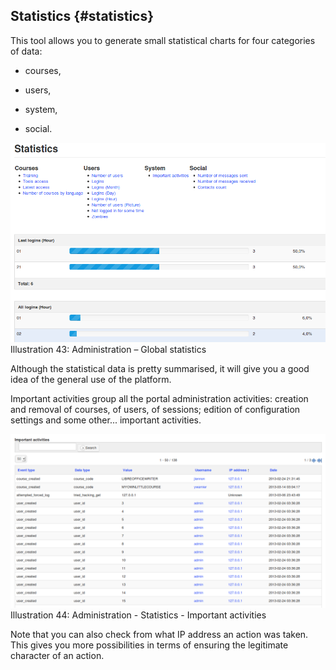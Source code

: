 ## Statistics {#statistics}

This tool allows you to generate small statistical charts for four categories of data:

*   courses,

*   users,

*   system,

*   social.

![](../assets/images37.png)Illustration 43: Administration – Global statistics

Although the statistical data is pretty summarised, it will give you a good idea of the general use of the platform.

Important activities group all the portal administration activities: creation and removal of courses, of users, of sessions; edition of configuration settings and some other... important activities.

![](../assets/images29.png)Illustration 44: Administration - Statistics - Important activities

Note that you can also check from what IP address an action was taken. This gives you more possibilities in terms of ensuring the legitimate character of an action.